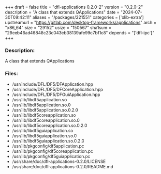 +++
draft = false
title = "dfl-applications 0.2.0-2"
version = "0.2.0-2"
description = "A class that extends QApplications"
date = "2024-07-30T09:42:11"
aliases = "/packages/221551"
categories = ['xlib-extra']
upstreamurl = "https://gitlab.com/desktop-frameworks/applications"
arch = "x86_64"
size = "29152"
usize = "150567"
sha1sum = "29eeb46ad46848c23c043eb38139afe99c7bf1c8"
depends = "['dfl-ipc']"
+++
### Description: 
A class that extends QApplications

### Files: 
* /usr/include/DFL/DF5/DFApplication.hpp
* /usr/include/DFL/DF5/DFCoreApplication.hpp
* /usr/include/DFL/DF5/DFGuiApplication.hpp
* /usr/lib/libdf5application.so
* /usr/lib/libdf5application.so.0
* /usr/lib/libdf5application.so.0.2.0
* /usr/lib/libdf5coreapplication.so
* /usr/lib/libdf5coreapplication.so.0
* /usr/lib/libdf5coreapplication.so.0.2.0
* /usr/lib/libdf5guiapplication.so
* /usr/lib/libdf5guiapplication.so.0
* /usr/lib/libdf5guiapplication.so.0.2.0
* /usr/lib/pkgconfig/df5application.pc
* /usr/lib/pkgconfig/df5coreapplication.pc
* /usr/lib/pkgconfig/df5guiapplication.pc
* /usr/share/doc/dfl-applications-0.2.0/LICENSE
* /usr/share/doc/dfl-applications-0.2.0/README.md
